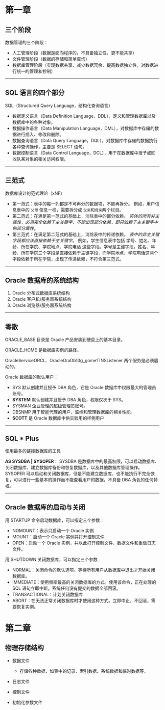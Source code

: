 # 第一章

## 三个阶段

数据管理的三个阶段：

- 人工管理阶段（数据是面向程序的，不具备独立性，更不能共享）
- 文件管理阶段（数据的存储和简单查询）
- 数据库管理阶段（实现数据共享、减少数据冗余、提高数据独立性，对数据进行统一的管理和控制）

***

## SQL 语言的四个部分

SQL（Structured Query Language，结构化查询语言）

- 数据定义语言（Data Definition Language，DDL），定义和管理数据库以及数据库中的各种对象。
- 数据操作语言（Data Manipulation Language，DML），对数据库中存储的数据进行插入、修改和删除。
- 数据查询语言（Data Query Language，DQL），对数据库中存储的数据执行各种查询操作，主要是 SELECT 语句。
- 数据控制语言（Data Control Language，DCL），用于在数据库中授予或回收队某对象的相关访问权限。

***

## 三范式

数据库设计的范式理论（xNF）

- 第一范式：表中的每一列都是不可再分的数据项，不能再拆分。
	例如，用户信息表中的 `父母` 信息一栏，需要拆分成 `父亲`和`母亲`两个栏目。
- 第二范式：在满足第一范式的基础上，消除表中的部分依赖。
	*实体的所有非主属性，必须完全依赖于主关键字，不能出现部分依赖，即只依赖于主关键字中的部分属性*。
- 第三范式：在满足第二范式的基础上，消除表中的传递依赖。
	*表中的非主关键字段都应该直接依赖于主关键字*。
	例如，学生信息表中包括 学号、姓名、年龄、所在学院、学院地点、学院电话 这些字段。学号是主键字段，姓名、年龄、所在学院三个字段是直接依赖于主键字段，而学院地点、学院电话这两个字段依赖于所在学院，出现了传递依赖，不符合第三范式。

***

## Oracle 数据库的系统结构

1. Oracle 分布式数据库系统结构
2. Oracle 客户机/服务器系统结构
3. Oracle 浏览器/服务器系统结构

***

## 零散

ORACLE_BASE 目录是 Oracle 产品安装到硬盘上的基本目录。

ORACLE_HOME 是数据库实例的路径。

OracleServiceORCL、OracleOraDb10g_gome1TNSListener 两个服务是必须启动的。

Oracle 数据库的默认用户：
- SYS 默认创建并且授予 DBA 角色，它是 Oracle 数据库中权限最大的管理员账号。
- **SYSTEM** 默认创建并且授予 DBA 角色，权限仅次于 SYS。
- SYSMAN 企业管理的超级管理员账号。
- DBSNMP 用于智能代理的用户，监控和管理数据库的相关性能。
- **SCOTT** 是 Oracle 数据库中供实验用的样例用户

***

## SQL * Plus

使用最多的链接数据库的工具

**AS SYSDBA | SYSOPER**：
SYSDBA 是数据库中的最高权限，可以启动数据库、关闭数据库、建立数据库备份和恢复数据库，以及其他数据库管理操作。
SYSOPER 可以启动和关闭数据库，但是不能建立数据库，也不能执行不完全恢复，可以进行一些基本的操作而不能查看用户的数据，不具备 DBA 角色的任何特权。

***

## Oracle 数据库的启动与关闭

用 STARTUP 命令启动数据库，可以指定三个参数：
- NOMOUNT：表示只启动一个 Oracle 实例
- MOUNT：启动一个 Oracle 实例并打开控制文件
- OPEN：启动一个 Oracle 实例，并以此打开控制文件、数据文件和重做日志文件。

用 SHUTDOWN 关闭数据库，可以指定三个参数
- NORMAL：关闭命令的默认选项。等待所有用户从数据库中退出才开始关闭数据库。
- IMMEDIATE：使用频率最高的关闭数据库的方式。使用该命令，正在处理的 SQL 语句立即中断，系统任何没有提交的数据全部回滚。
- TRANSACTIONAL：计划关闭数据库
- ABORT：在无法正常关闭数据库时才使用这种方式。立即中止，不回滚，需要恢复实例。


# 第二章

## 物理存储结构

- 数据文件
	- 存储各种数据，如表中的记录、索引数据、系统数据和临时数据等。

- 日志文件

- 控制文件

- 初始化参数文件
<!--stackedit_data:
eyJoaXN0b3J5IjpbLTE1MTI3MTY4NSwyMTcxMzY5NDBdfQ==
-->